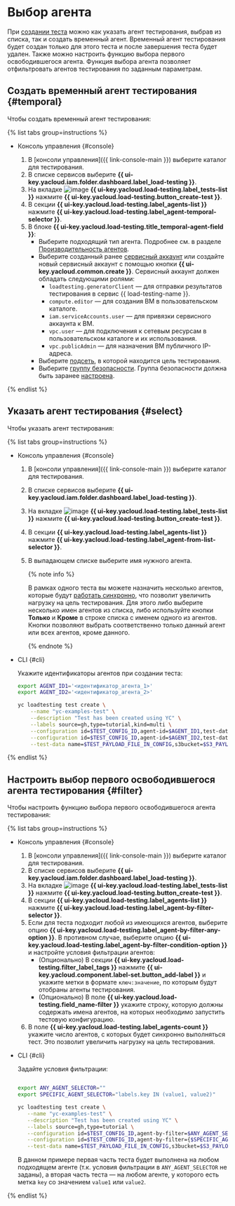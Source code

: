 # Выбор агента

При [создании теста](../operations/create-test-bucket.md#create-test) можно как указать агент тестирования, выбрав из списка, так и создать временный агент. Временный агент тестирования будет создан только для этого теста и после завершения теста будет удален. Также можно настроить функцию выбора первого освободившегося агента. Функция выбора агента позволяет отфильтровать агентов тестирования по заданным параметрам.

## Создать временный агент тестирования {#temporal}

Чтобы создать временный агент тестирования:

{% list tabs group=instructions %}

- Консоль управления {#console}

   1. В [консоли управления]({{ link-console-main }}) выберите каталог для тестирования.
   1. В списке сервисов выберите **{{ ui-key.yacloud.iam.folder.dashboard.label_load-testing }}**.
   1. На вкладке ![image](../../_assets/load-testing/test.svg) **{{ ui-key.yacloud.load-testing.label_tests-list }}** нажмите **{{ ui-key.yacloud.load-testing.button_create-test }}**.
   1. В секции **{{ ui-key.yacloud.load-testing.label_agents-list }}** нажмите **{{ ui-key.yacloud.load-testing.label_agent-temporal-selector }}**.
   1. В блоке **{{ ui-key.yacloud.load-testing.title_temporal-agent-field }}**:
      * Выберите подходящий тип агента. Подробнее см. в разделе [Производительность агентов](../../load-testing/concepts/agent.md#benchmark).
      * Выберите созданный ранее [сервисный аккаунт](../../iam/concepts/users/service-accounts.md) или создайте новый сервисный аккаунт с помощью кнопки **{{ ui-key.yacloud.common.create }}**. Сервисный аккаунт должен обладать следующими ролями:
         * `loadtesting.generatorClient` — для отправки результатов тестирования в сервис {{ load-testing-name }}.
         * `compute.editor` — для создания ВМ в пользовательском каталоге.
         * `iam.serviceAccounts.user` — для привязки сервисного аккаунта к ВМ.
         * `vpc.user` — для подключения к сетевым ресурсам в пользовательском каталоге и их использования.
         * `vpc.publicAdmin` — для назначения ВМ публичного IP-адреса.
      * Выберите [подсеть](../../vpc/concepts/network.md#subnet), в которой находится цель тестирования.
      * Выберите [группу безопасности](../../vpc/concepts/security-groups.md). Группа безопасности должна быть заранее [настроена](../../load-testing/operations/security-groups-agent.md).

{% endlist %}

## Указать агент тестирования {#select}

Чтобы указать агент тестирования:

{% list tabs group=instructions %}

- Консоль управления {#console}

   1. В [консоли управления]({{ link-console-main }}) выберите каталог для тестирования.
   1. В списке сервисов выберите **{{ ui-key.yacloud.iam.folder.dashboard.label_load-testing }}**.
   1. На вкладке ![image](../../_assets/load-testing/test.svg) **{{ ui-key.yacloud.load-testing.label_tests-list }}** нажмите **{{ ui-key.yacloud.load-testing.button_create-test }}**.
   1. В секции **{{ ui-key.yacloud.load-testing.label_agents-list }}** нажмите **{{ ui-key.yacloud.load-testing.label_agent-from-list-selector }}**.
   1. В выпадающем списке выберите имя нужного агента.

      {% note info %}

      В рамках одного теста вы можете назначить несколько агентов, которые будут [работать синхронно](../tutorials/loadtesting-multiply), что позволит увеличить нагрузку на цель тестирования.
      Для этого либо выберите несколько имен агентов из списка, либо используйте кнопки **Только** и **Кроме** в строке списка с именем одного из агентов. Кнопки позволяют выбрать соответственно только данный агент или всех агентов, кроме данного. 

      {% endnote %}

- CLI {#cli}

   Укажите идентификаторы агентов при создании теста:

   ```bash
   export AGENT_ID1='<идентификатор_агента_1>'
   export AGENT_ID2='<идентификатор_агента_2>'

   yc loadtesting test create \
       --name "yc-examples-test" \
       --description "Test has been created using YC" \
       --labels source=gh,type=tutorial,kind=multi \
       --configuration id=$TEST_CONFIG_ID,agent-id=$AGENT_ID1,test-data=$TEST_PAYLOAD_FILE_IN_CONFIG \
       --configuration id=$TEST_CONFIG_ID,agent-id=$AGENT_ID2,test-data=$TEST_PAYLOAD_FILE_IN_CONFIG \
       --test-data name=$TEST_PAYLOAD_FILE_IN_CONFIG,s3bucket=$S3_PAYLOAD_BUCKET,s3file=$S3_PAYLOAD_FILENAME

   ```

{% endlist %}

## Настроить выбор первого освободившегося агента тестирования {#filter}

Чтобы настроить функцию выбора первого освободившегося агента тестирования:

{% list tabs group=instructions %}

- Консоль управления {#console}

   1. В [консоли управления]({{ link-console-main }}) выберите каталог для тестирования.
   1. В списке сервисов выберите **{{ ui-key.yacloud.iam.folder.dashboard.label_load-testing }}**.
   1. На вкладке ![image](../../_assets/load-testing/test.svg) **{{ ui-key.yacloud.load-testing.label_tests-list }}** нажмите **{{ ui-key.yacloud.load-testing.button_create-test }}**.
   1. В секции **{{ ui-key.yacloud.load-testing.label_agents-list }}** нажмите **{{ ui-key.yacloud.load-testing.label_agent-by-filter-selector }}**.
   1. Если для теста подходит любой из имеющихся агентов, выберите опцию **{{ ui-key.yacloud.load-testing.label_agent-by-filter-any-option }}**. В противном случае, выберите опцию **{{ ui-key.yacloud.load-testing.label_agent-by-filter-condition-option }}** и настройте условия фильтрации агентов:
      * (Опционально) В секции **{{ ui-key.yacloud.load-testing.filter_label_tags }}** нажмите **{{ ui-key.yacloud.component.label-set.button_add-label }}** и укажите метки в формате `ключ:значение`, по которым будут отобраны агенты тестирования.
      * (Опционально) В поле **{{ ui-key.yacloud.load-testing.field_name-filter }}** укажите строку, которую должны содержать имена агентов, на которых необходимо запустить тестовую конфигурацию.
   1. В поле **{{ ui-key.yacloud.load-testing.label_agents-count }}** укажите число агентов, с которых будет синхронно выполняться тест. Это позволит увеличить нагрузку на цель тестирования.

- CLI {#cli}

   Задайте условия фильтрации:

   ```bash
   
   export ANY_AGENT_SELECTOR=""
   export SPECIFIC_AGENT_SELECTOR="labels.key IN (value1, value2)"

   yc loadtesting test create \
      --name "yc-examples-test" \
      --description "Test has been created using YC" \
      --labels source=gh,type=tutorial \
      --configuration id=$TEST_CONFIG_ID,agent-by-filter=$ANY_AGENT_SELECTOR,test-data=$TEST_PAYLOAD_FILE_IN_CONFIG \
      --configuration id=$TEST_CONFIG_ID,agent-by-filter={$SPECIFIC_AGENT_SELECTOR},test-data=$TEST_PAYLOAD_FILE_IN_CONFIG \
      --test-data name=$TEST_PAYLOAD_FILE_IN_CONFIG,s3bucket=$S3_PAYLOAD_BUCKET,s3file=$S3_PAYLOAD_FILENAME

   ```

   В данном примере первая часть теста будет выполнена на любом подходящем агенте (т.к. условия фильтрации в `ANY_AGENT_SELECTOR` не заданы), а вторая часть теста — на любом агенте, у которого есть метка `key` со значением `value1` или `value2`.

{% endlist %}

